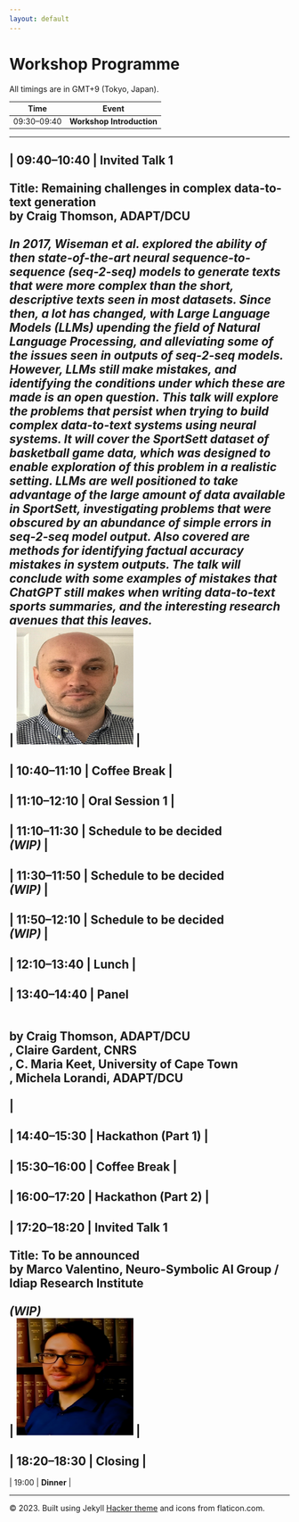 ```yaml
---
layout: default
---
```

 <div class="forms-container">

 <!-- <div class="forms">
    <img src="assets/images/github-logo.png">
    <a href="https://github.com/practicald2t/hackathon/">
    <p style="font-size: large">Hackathon – Github</p>
    </a>
</div> -->
</div>


# Workshop Programme
All timings are in GMT+9 (Tokyo, Japan).

| Time                     | Event                    |
| ------------------------ | ------------------------------------ |
| 09:30–09:40 | **Workshop Introduction** |
---
| 09:40–10:40 | **Invited Talk 1**<br> <br> Title: Remaining challenges in complex data-to-text generation<br>by **Craig Thomson**, ADAPT/DCU<br> <br> <em>In 2017, Wiseman et al. explored the ability of then state-of-the-art neural sequence-to-sequence (seq-2-seq) models to generate texts that were more complex than the short, descriptive texts seen in most datasets.  Since then, a lot has changed, with Large Language Models (LLMs) upending the field of Natural Language Processing, and alleviating some of the issues seen in outputs of seq-2-seq models.  However, LLMs still make mistakes, and identifying the conditions under which these are made is an open question.  This talk will explore the problems that persist when trying to build complex data-to-text systems using neural systems.  It will cover the SportSett dataset of basketball game data, which was designed to enable exploration of this problem in a realistic setting.  LLMs are well positioned to take advantage of the large amount of data available in SportSett, investigating problems that were obscured by an abundance of simple errors in seq-2-seq model output.  Also covered are methods for identifying factual accuracy mistakes in system outputs.  The talk will conclude with some examples of mistakes that ChatGPT still makes when writing data-to-text sports summaries, and the interesting research avenues that this leaves.</em><br> | <img src="/assets/images/2024/Craig Thomson - fit.png" alt="ALT: Invited speaker propic" width="210" height="210"> |
---
| 10:40–11:10 | **Coffee Break** |
---
| 11:10–12:10 | **Oral Session 1** |
---
| 11:10–11:30 | Schedule to be decided <br> *(WIP)* |
---
| 11:30–11:50 | Schedule to be decided <br> *(WIP)* |
---
| 11:50–12:10 | Schedule to be decided <br> *(WIP)* |
---
| 12:10–13:40 | **Lunch** |
---
| 13:40–14:40 | **Panel**<br> <br> <br>by **Craig Thomson**, ADAPT/DCU <br>, **Claire Gardent**, CNRS <br>, **C. Maria Keet**, University of Cape Town <br>, **Michela Lorandi**, ADAPT/DCU <br><br>|
---
| 14:40–15:30 | **Hackathon (Part 1)** |
---
| 15:30–16:00 | **Coffee Break** |
---
| 16:00–17:20 | **Hackathon (Part 2)** |
---
| 17:20–18:20 | **Invited Talk 1**<br> <br> Title: To be announced<br>by **Marco Valentino**,  Neuro-Symbolic AI Group / Idiap Research Institute<br> <br> <em>(WIP)</em><br> | <img src="/assets/images/2024/Marco Valentino - fit.png" alt="ALT: Invited speaker propic" width="210" height="210"> |
---
| 18:20–18:30 | **Closing** |
---
| 19:00 | **Dinner** |



<hr>
<div class="footer">
    © 2023. Built using Jekyll <a href="https://github.com/pages-themes/hacker">Hacker theme</a> and icons from flaticon.com.
  </div>

